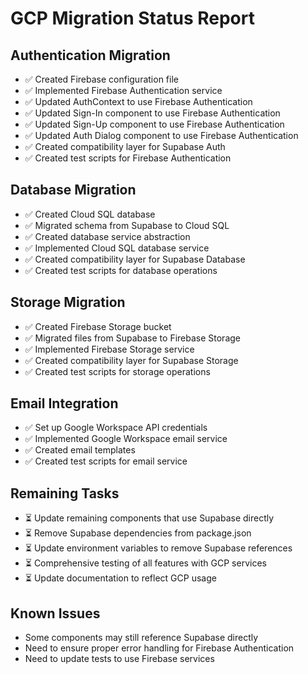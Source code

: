 # GCP Migration Status Report

## Authentication Migration

- ✅ Created Firebase configuration file
- ✅ Implemented Firebase Authentication service
- ✅ Updated AuthContext to use Firebase Authentication
- ✅ Updated Sign-In component to use Firebase Authentication
- ✅ Updated Sign-Up component to use Firebase Authentication
- ✅ Updated Auth Dialog component to use Firebase Authentication
- ✅ Created compatibility layer for Supabase Auth
- ✅ Created test scripts for Firebase Authentication

## Database Migration

- ✅ Created Cloud SQL database
- ✅ Migrated schema from Supabase to Cloud SQL
- ✅ Created database service abstraction
- ✅ Implemented Cloud SQL database service
- ✅ Created compatibility layer for Supabase Database
- ✅ Created test scripts for database operations

## Storage Migration

- ✅ Created Firebase Storage bucket
- ✅ Migrated files from Supabase to Firebase Storage
- ✅ Implemented Firebase Storage service
- ✅ Created compatibility layer for Supabase Storage
- ✅ Created test scripts for storage operations

## Email Integration

- ✅ Set up Google Workspace API credentials
- ✅ Implemented Google Workspace email service
- ✅ Created email templates
- ✅ Created test scripts for email service

## Remaining Tasks

- ⏳ Update remaining components that use Supabase directly
- ⏳ Remove Supabase dependencies from package.json
- ⏳ Update environment variables to remove Supabase references
- ⏳ Comprehensive testing of all features with GCP services
- ⏳ Update documentation to reflect GCP usage

## Known Issues

- Some components may still reference Supabase directly
- Need to ensure proper error handling for Firebase Authentication
- Need to update tests to use Firebase services
